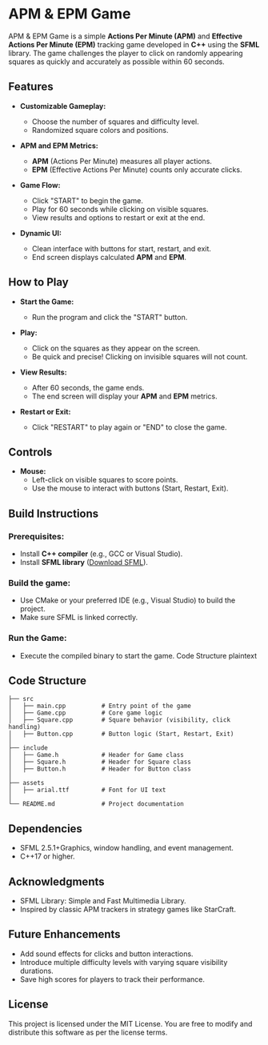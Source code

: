 # **APM & EPM Game**

APM & EPM Game is a simple **Actions Per Minute (APM)** and **Effective Actions Per Minute (EPM)** tracking game developed in **C++** using the **SFML** library. The game challenges the player to click on randomly appearing squares as quickly and accurately as possible within 60 seconds.

## **Features**
- **Customizable Gameplay:**
  - Choose the number of squares and difficulty level.
  - Randomized square colors and positions.
  
- **APM and EPM Metrics:**
  - **APM** (Actions Per Minute) measures all player actions.
  - **EPM** (Effective Actions Per Minute) counts only accurate clicks.
  
- **Game Flow:**
  - Click "START" to begin the game.
  - Play for 60 seconds while clicking on visible squares.
  - View results and options to restart or exit at the end.
  
- **Dynamic UI:**
  - Clean interface with buttons for start, restart, and exit.
  - End screen displays calculated **APM** and **EPM**.

## **How to Play**
- **Start the Game:**
  - Run the program and click the "START" button.
  
- **Play:**
  - Click on the squares as they appear on the screen.
  - Be quick and precise! Clicking on invisible squares will not count.
  
- **View Results:**
  - After 60 seconds, the game ends.
  - The end screen will display your **APM** and **EPM** metrics.
  
- **Restart or Exit:**
  - Click "RESTART" to play again or "END" to close the game.

## **Controls**
- **Mouse:**
  - Left-click on visible squares to score points.
  - Use the mouse to interact with buttons (Start, Restart, Exit).

## **Build Instructions**

### **Prerequisites:**
- Install **C++ compiler** (e.g., GCC or Visual Studio).
- Install **SFML library** ([Download SFML](https://www.sfml-dev.org/download.php)).

### **Build the game:**

- Use CMake or your preferred IDE (e.g., Visual Studio) to build the project.
- Make sure SFML is linked correctly.
### **Run the Game:**
- Execute the compiled binary to start the game.
Code Structure
plaintext

## **Code Structure**
```plaintext
├── src
│   ├── main.cpp          # Entry point of the game
│   ├── Game.cpp          # Core game logic
│   ├── Square.cpp        # Square behavior (visibility, click handling)
│   ├── Button.cpp        # Button logic (Start, Restart, Exit)
│
├── include
│   ├── Game.h            # Header for Game class
│   ├── Square.h          # Header for Square class
│   ├── Button.h          # Header for Button class
│
├── assets
│   ├── arial.ttf         # Font for UI text
│
└── README.md             # Project documentation
```

## **Dependencies**
- SFML 2.5.1+Graphics, window handling, and event management.
- C++17 or higher.
## **Acknowledgments**
- SFML Library: Simple and Fast Multimedia Library.
- Inspired by classic APM trackers in strategy games like StarCraft.
## **Future Enhancements**
- Add sound effects for clicks and button interactions.
- Introduce multiple difficulty levels with varying square visibility durations.
- Save high scores for players to track their performance.
## **License**
This project is licensed under the MIT License. You are free to modify and distribute this software as per the license terms.
